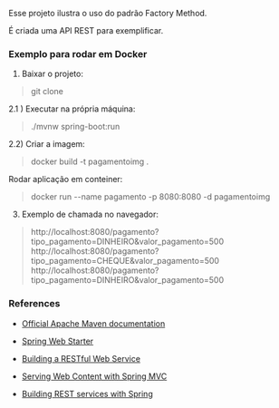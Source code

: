 Esse projeto ilustra o uso do padrão Factory Method.

É criada uma API REST para exemplificar.

### Exemplo para rodar em Docker

1) Baixar o projeto: 
> git clone

2.1 ) Executar na própria máquina: 
> ./mvnw spring-boot:run

2.2) Criar a imagem: 
> docker build -t pagamentoimg .

Rodar aplicação em conteiner: 
> docker run --name pagamento -p 8080:8080 -d pagamentoimg

3) Exemplo de chamada no navegador:
> http://localhost:8080/pagamento?tipo_pagamento=DINHEIRO&valor_pagamento=500
> http://localhost:8080/pagamento?tipo_pagamento=CHEQUE&valor_pagamento=500
> http://localhost:8080/pagamento?tipo_pagamento=DINHEIRO&valor_pagamento=500
    
### References

* [Official Apache Maven documentation](https://maven.apache.org/guides/index.html)
* [Spring Web Starter](https://docs.spring.io/spring-boot/docs/{bootVersion}/reference/htmlsingle/#boot-features-developing-web-applications)

* [Building a RESTful Web Service](https://spring.io/guides/gs/rest-service/)
* [Serving Web Content with Spring MVC](https://spring.io/guides/gs/serving-web-content/)
* [Building REST services with Spring](https://spring.io/guides/tutorials/bookmarks/)

